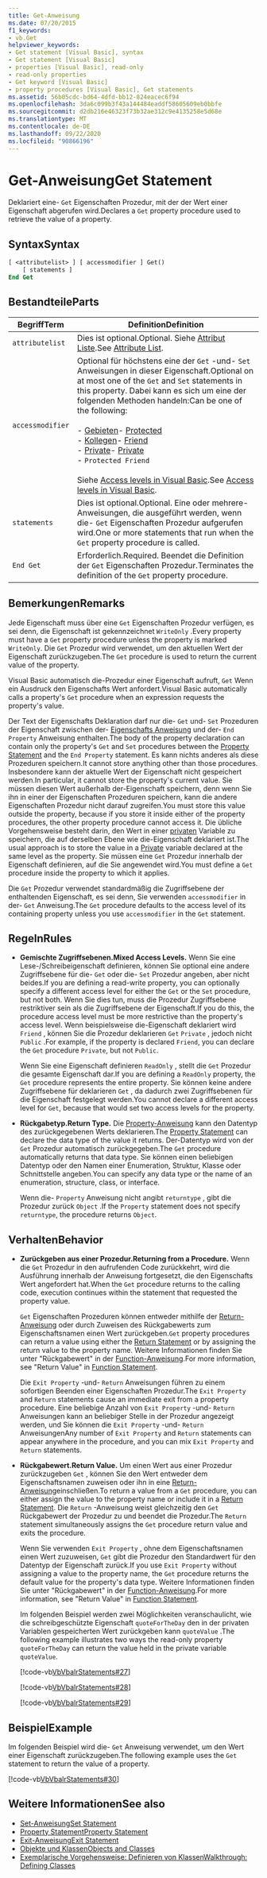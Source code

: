```yaml
---
title: Get-Anweisung
ms.date: 07/20/2015
f1_keywords:
- vb.Get
helpviewer_keywords:
- Get statement [Visual Basic], syntax
- Get statement [Visual Basic]
- properties [Visual Basic], read-only
- read-only properties
- Get keyword [Visual Basic]
- property procedures [Visual Basic], Get statements
ms.assetid: 56b05cdc-bd64-4dfd-bb12-824eacec6f94
ms.openlocfilehash: 3da6c099b3f43a144484eaddf58605609eb0bbfe
ms.sourcegitcommit: d2db216e46323f73b32ae312c9e4135258e5d68e
ms.translationtype: MT
ms.contentlocale: de-DE
ms.lasthandoff: 09/22/2020
ms.locfileid: "90866196"
---
```

# <a name="get-statement"></a><span data-ttu-id="28e6b-102">Get-Anweisung</span><span class="sxs-lookup"><span data-stu-id="28e6b-102">Get Statement</span></span>

<span data-ttu-id="28e6b-103">Deklariert eine- `Get` Eigenschaften Prozedur, mit der der Wert einer Eigenschaft abgerufen wird.</span><span class="sxs-lookup"><span data-stu-id="28e6b-103">Declares a `Get` property procedure used to retrieve the value of a property.</span></span>  
  
## <a name="syntax"></a><span data-ttu-id="28e6b-104">Syntax</span><span class="sxs-lookup"><span data-stu-id="28e6b-104">Syntax</span></span>  
  
```vb  
[ <attributelist> ] [ accessmodifier ] Get()  
    [ statements ]  
End Get  
```  
  
## <a name="parts"></a><span data-ttu-id="28e6b-105">Bestandteile</span><span class="sxs-lookup"><span data-stu-id="28e6b-105">Parts</span></span>  
  
|<span data-ttu-id="28e6b-106">Begriff</span><span class="sxs-lookup"><span data-stu-id="28e6b-106">Term</span></span>|<span data-ttu-id="28e6b-107">Definition</span><span class="sxs-lookup"><span data-stu-id="28e6b-107">Definition</span></span>|  
|---|---|  
|`attributelist`|<span data-ttu-id="28e6b-108">Dies ist optional.</span><span class="sxs-lookup"><span data-stu-id="28e6b-108">Optional.</span></span> <span data-ttu-id="28e6b-109">Siehe [Attribut Liste](attribute-list.md).</span><span class="sxs-lookup"><span data-stu-id="28e6b-109">See [Attribute List](attribute-list.md).</span></span>|  
|`accessmodifier`|<span data-ttu-id="28e6b-110">Optional für höchstens eine der `Get` -und- `Set` Anweisungen in dieser Eigenschaft.</span><span class="sxs-lookup"><span data-stu-id="28e6b-110">Optional on at most one of the `Get` and `Set` statements in this property.</span></span> <span data-ttu-id="28e6b-111">Dabei kann es sich um eine der folgenden Methoden handeln:</span><span class="sxs-lookup"><span data-stu-id="28e6b-111">Can be one of the following:</span></span><br /><br /> <span data-ttu-id="28e6b-112">-   [Gebieten](../modifiers/protected.md)</span><span class="sxs-lookup"><span data-stu-id="28e6b-112">-   [Protected](../modifiers/protected.md)</span></span><br /><span data-ttu-id="28e6b-113">-   [Kollegen](../modifiers/friend.md)</span><span class="sxs-lookup"><span data-stu-id="28e6b-113">-   [Friend](../modifiers/friend.md)</span></span><br /><span data-ttu-id="28e6b-114">-   [Private](../modifiers/private.md)</span><span class="sxs-lookup"><span data-stu-id="28e6b-114">-   [Private](../modifiers/private.md)</span></span><br />-   `Protected Friend`<br /><br /> <span data-ttu-id="28e6b-115">Siehe [Access levels in Visual Basic](../../programming-guide/language-features/declared-elements/access-levels.md).</span><span class="sxs-lookup"><span data-stu-id="28e6b-115">See [Access levels in Visual Basic](../../programming-guide/language-features/declared-elements/access-levels.md).</span></span>|  
|`statements`|<span data-ttu-id="28e6b-116">Dies ist optional.</span><span class="sxs-lookup"><span data-stu-id="28e6b-116">Optional.</span></span> <span data-ttu-id="28e6b-117">Eine oder mehrere-Anweisungen, die ausgeführt werden, wenn die- `Get` Eigenschaften Prozedur aufgerufen wird.</span><span class="sxs-lookup"><span data-stu-id="28e6b-117">One or more statements that run when the `Get` property procedure is called.</span></span>|  
|`End Get`|<span data-ttu-id="28e6b-118">Erforderlich.</span><span class="sxs-lookup"><span data-stu-id="28e6b-118">Required.</span></span> <span data-ttu-id="28e6b-119">Beendet die Definition der `Get` Eigenschaften Prozedur.</span><span class="sxs-lookup"><span data-stu-id="28e6b-119">Terminates the definition of the `Get` property procedure.</span></span>|  
  
## <a name="remarks"></a><span data-ttu-id="28e6b-120">Bemerkungen</span><span class="sxs-lookup"><span data-stu-id="28e6b-120">Remarks</span></span>  

 <span data-ttu-id="28e6b-121">Jede Eigenschaft muss über eine `Get` Eigenschaften Prozedur verfügen, es sei denn, die Eigenschaft ist gekennzeichnet `WriteOnly` .</span><span class="sxs-lookup"><span data-stu-id="28e6b-121">Every property must have a `Get` property procedure unless the property is marked `WriteOnly`.</span></span> <span data-ttu-id="28e6b-122">Die `Get` Prozedur wird verwendet, um den aktuellen Wert der Eigenschaft zurückzugeben.</span><span class="sxs-lookup"><span data-stu-id="28e6b-122">The `Get` procedure is used to return the current value of the property.</span></span>  
  
 <span data-ttu-id="28e6b-123">Visual Basic automatisch die-Prozedur einer Eigenschaft aufruft, `Get` Wenn ein Ausdruck den Eigenschafts Wert anfordert.</span><span class="sxs-lookup"><span data-stu-id="28e6b-123">Visual Basic automatically calls a property's `Get` procedure when an expression requests the property's value.</span></span>  
  
 <span data-ttu-id="28e6b-124">Der Text der Eigenschafts Deklaration darf nur die- `Get` und- `Set` Prozeduren der Eigenschaft zwischen der- [Eigenschafts Anweisung](property-statement.md) und der- `End Property` Anweisung enthalten.</span><span class="sxs-lookup"><span data-stu-id="28e6b-124">The body of the property declaration can contain only the property's `Get` and `Set` procedures between the [Property Statement](property-statement.md) and the `End Property` statement.</span></span> <span data-ttu-id="28e6b-125">Es kann nichts anderes als diese Prozeduren speichern.</span><span class="sxs-lookup"><span data-stu-id="28e6b-125">It cannot store anything other than those procedures.</span></span> <span data-ttu-id="28e6b-126">Insbesondere kann der aktuelle Wert der Eigenschaft nicht gespeichert werden.</span><span class="sxs-lookup"><span data-stu-id="28e6b-126">In particular, it cannot store the property's current value.</span></span> <span data-ttu-id="28e6b-127">Sie müssen diesen Wert außerhalb der-Eigenschaft speichern, denn wenn Sie ihn in einer der Eigenschaften Prozeduren speichern, kann die andere Eigenschaften Prozedur nicht darauf zugreifen.</span><span class="sxs-lookup"><span data-stu-id="28e6b-127">You must store this value outside the property, because if you store it inside either of the property procedures, the other property procedure cannot access it.</span></span> <span data-ttu-id="28e6b-128">Die übliche Vorgehensweise besteht darin, den Wert in einer [privaten](../modifiers/private.md) Variable zu speichern, die auf derselben Ebene wie die-Eigenschaft deklariert ist.</span><span class="sxs-lookup"><span data-stu-id="28e6b-128">The usual approach is to store the value in a [Private](../modifiers/private.md) variable declared at the same level as the property.</span></span> <span data-ttu-id="28e6b-129">Sie müssen eine `Get` Prozedur innerhalb der Eigenschaft definieren, auf die Sie angewendet wird.</span><span class="sxs-lookup"><span data-stu-id="28e6b-129">You must define a `Get` procedure inside the property to which it applies.</span></span>  
  
 <span data-ttu-id="28e6b-130">Die `Get` Prozedur verwendet standardmäßig die Zugriffsebene der enthaltenden Eigenschaft, es sei denn, Sie verwenden `accessmodifier` in der- `Get` Anweisung.</span><span class="sxs-lookup"><span data-stu-id="28e6b-130">The `Get` procedure defaults to the access level of its containing property unless you use `accessmodifier` in the `Get` statement.</span></span>  
  
## <a name="rules"></a><span data-ttu-id="28e6b-131">Regeln</span><span class="sxs-lookup"><span data-stu-id="28e6b-131">Rules</span></span>  
  
- <span data-ttu-id="28e6b-132">**Gemischte Zugriffsebenen.**</span><span class="sxs-lookup"><span data-stu-id="28e6b-132">**Mixed Access Levels.**</span></span> <span data-ttu-id="28e6b-133">Wenn Sie eine Lese-/Schreibeigenschaft definieren, können Sie optional eine andere Zugriffsebene für die- `Get` oder die- `Set` Prozedur angeben, aber nicht beides.</span><span class="sxs-lookup"><span data-stu-id="28e6b-133">If you are defining a read-write property, you can optionally specify a different access level for either the `Get` or the `Set` procedure, but not both.</span></span> <span data-ttu-id="28e6b-134">Wenn Sie dies tun, muss die Prozedur Zugriffsebene restriktiver sein als die Zugriffsebene der Eigenschaft.</span><span class="sxs-lookup"><span data-stu-id="28e6b-134">If you do this, the procedure access level must be more restrictive than the property's access level.</span></span> <span data-ttu-id="28e6b-135">Wenn beispielsweise die-Eigenschaft deklariert wird `Friend` , können Sie die Prozedur deklarieren `Get` `Private` , jedoch nicht `Public` .</span><span class="sxs-lookup"><span data-stu-id="28e6b-135">For example, if the property is declared `Friend`, you can declare the `Get` procedure `Private`, but not `Public`.</span></span>  
  
     <span data-ttu-id="28e6b-136">Wenn Sie eine Eigenschaft definieren `ReadOnly` , stellt die `Get` Prozedur die gesamte Eigenschaft dar.</span><span class="sxs-lookup"><span data-stu-id="28e6b-136">If you are defining a `ReadOnly` property, the `Get` procedure represents the entire property.</span></span> <span data-ttu-id="28e6b-137">Sie können keine andere Zugriffsebene für deklarieren `Get` , da dadurch zwei Zugriffsebenen für die Eigenschaft festgelegt werden.</span><span class="sxs-lookup"><span data-stu-id="28e6b-137">You cannot declare a different access level for `Get`, because that would set two access levels for the property.</span></span>  
  
- <span data-ttu-id="28e6b-138">**Rückgabetyp.**</span><span class="sxs-lookup"><span data-stu-id="28e6b-138">**Return Type.**</span></span> <span data-ttu-id="28e6b-139">Die [Property-Anweisung](property-statement.md) kann den Datentyp des zurückgegebenen Werts deklarieren.</span><span class="sxs-lookup"><span data-stu-id="28e6b-139">The [Property Statement](property-statement.md) can declare the data type of the value it returns.</span></span> <span data-ttu-id="28e6b-140">Der-Datentyp wird von der `Get` Prozedur automatisch zurückgegeben.</span><span class="sxs-lookup"><span data-stu-id="28e6b-140">The `Get` procedure automatically returns that data type.</span></span> <span data-ttu-id="28e6b-141">Sie können einen beliebigen Datentyp oder den Namen einer Enumeration, Struktur, Klasse oder Schnittstelle angeben.</span><span class="sxs-lookup"><span data-stu-id="28e6b-141">You can specify any data type or the name of an enumeration, structure, class, or interface.</span></span>  
  
     <span data-ttu-id="28e6b-142">Wenn die- `Property` Anweisung nicht angibt `returntype` , gibt die Prozedur zurück `Object` .</span><span class="sxs-lookup"><span data-stu-id="28e6b-142">If the `Property` statement does not specify `returntype`, the procedure returns `Object`.</span></span>  
  
## <a name="behavior"></a><span data-ttu-id="28e6b-143">Verhalten</span><span class="sxs-lookup"><span data-stu-id="28e6b-143">Behavior</span></span>  
  
- <span data-ttu-id="28e6b-144">**Zurückgeben aus einer Prozedur.**</span><span class="sxs-lookup"><span data-stu-id="28e6b-144">**Returning from a Procedure.**</span></span> <span data-ttu-id="28e6b-145">Wenn die `Get` Prozedur in den aufrufenden Code zurückkehrt, wird die Ausführung innerhalb der Anweisung fortgesetzt, die den Eigenschafts Wert angefordert hat.</span><span class="sxs-lookup"><span data-stu-id="28e6b-145">When the `Get` procedure returns to the calling code, execution continues within the statement that requested the property value.</span></span>  
  
     <span data-ttu-id="28e6b-146">`Get` Eigenschaften Prozeduren können entweder mithilfe der [Return-Anweisung](return-statement.md) oder durch Zuweisen des Rückgabewerts zum Eigenschaftsnamen einen Wert zurückgeben.</span><span class="sxs-lookup"><span data-stu-id="28e6b-146">`Get` property procedures can return a value using either the [Return Statement](return-statement.md) or by assigning the return value to the property name.</span></span> <span data-ttu-id="28e6b-147">Weitere Informationen finden Sie unter "Rückgabewert" in der [Function-Anweisung](function-statement.md).</span><span class="sxs-lookup"><span data-stu-id="28e6b-147">For more information, see "Return Value" in [Function Statement](function-statement.md).</span></span>  
  
     <span data-ttu-id="28e6b-148">Die `Exit Property` -und- `Return` Anweisungen führen zu einem sofortigen Beenden einer Eigenschaften Prozedur.</span><span class="sxs-lookup"><span data-stu-id="28e6b-148">The `Exit Property` and `Return` statements cause an immediate exit from a property procedure.</span></span> <span data-ttu-id="28e6b-149">Eine beliebige Anzahl von `Exit Property` -und- `Return` Anweisungen kann an beliebiger Stelle in der Prozedur angezeigt werden, und Sie können die `Exit Property` -und- `Return` Anweisungen</span><span class="sxs-lookup"><span data-stu-id="28e6b-149">Any number of `Exit Property` and `Return` statements can appear anywhere in the procedure, and you can mix `Exit Property` and `Return` statements.</span></span>  
  
- <span data-ttu-id="28e6b-150">**Rückgabewert.**</span><span class="sxs-lookup"><span data-stu-id="28e6b-150">**Return Value.**</span></span> <span data-ttu-id="28e6b-151">Um einen Wert aus einer Prozedur zurückzugeben `Get` , können Sie den Wert entweder dem Eigenschaftsnamen zuweisen oder ihn in eine [Return-Anweisung](return-statement.md)einschließen.</span><span class="sxs-lookup"><span data-stu-id="28e6b-151">To return a value from a `Get` procedure, you can either assign the value to the property name or include it in a [Return Statement](return-statement.md).</span></span> <span data-ttu-id="28e6b-152">Die `Return` -Anweisung weist gleichzeitig den `Get` Rückgabewert der Prozedur zu und beendet die Prozedur.</span><span class="sxs-lookup"><span data-stu-id="28e6b-152">The `Return` statement simultaneously assigns the `Get` procedure return value and exits the procedure.</span></span>  
  
     <span data-ttu-id="28e6b-153">Wenn Sie verwenden `Exit Property` , ohne dem Eigenschaftsnamen einen Wert zuzuweisen, `Get` gibt die Prozedur den Standardwert für den Datentyp der Eigenschaft zurück.</span><span class="sxs-lookup"><span data-stu-id="28e6b-153">If you use `Exit Property` without assigning a value to the property name, the `Get` procedure returns the default value for the property's data type.</span></span> <span data-ttu-id="28e6b-154">Weitere Informationen finden Sie unter "Rückgabewert" in der [Function-Anweisung](function-statement.md).</span><span class="sxs-lookup"><span data-stu-id="28e6b-154">For more information, see "Return Value" in [Function Statement](function-statement.md).</span></span>  
  
     <span data-ttu-id="28e6b-155">Im folgenden Beispiel werden zwei Möglichkeiten veranschaulicht, wie die schreibgeschützte Eigenschaft `quoteForTheDay` den in der privaten Variablen gespeicherten Wert zurückgeben kann `quoteValue` .</span><span class="sxs-lookup"><span data-stu-id="28e6b-155">The following example illustrates two ways the read-only property `quoteForTheDay` can return the value held in the private variable `quoteValue`.</span></span>  
  
     [!code-vb[VbVbalrStatements#27](~/samples/snippets/visualbasic/VS_Snippets_VBCSharp/VbVbalrStatements/VB/Class1.vb#27)]  
  
     [!code-vb[VbVbalrStatements#28](~/samples/snippets/visualbasic/VS_Snippets_VBCSharp/VbVbalrStatements/VB/Class1.vb#28)]  
  
     [!code-vb[VbVbalrStatements#29](~/samples/snippets/visualbasic/VS_Snippets_VBCSharp/VbVbalrStatements/VB/Class1.vb#29)]  
  
## <a name="example"></a><span data-ttu-id="28e6b-156">Beispiel</span><span class="sxs-lookup"><span data-stu-id="28e6b-156">Example</span></span>  

 <span data-ttu-id="28e6b-157">Im folgenden Beispiel wird die- `Get` Anweisung verwendet, um den Wert einer Eigenschaft zurückzugeben.</span><span class="sxs-lookup"><span data-stu-id="28e6b-157">The following example uses the `Get` statement to return the value of a property.</span></span>  
  
 [!code-vb[VbVbalrStatements#30](~/samples/snippets/visualbasic/VS_Snippets_VBCSharp/VbVbalrStatements/VB/Class1.vb#30)]  
  
## <a name="see-also"></a><span data-ttu-id="28e6b-158">Weitere Informationen</span><span class="sxs-lookup"><span data-stu-id="28e6b-158">See also</span></span>

- [<span data-ttu-id="28e6b-159">Set-Anweisung</span><span class="sxs-lookup"><span data-stu-id="28e6b-159">Set Statement</span></span>](set-statement.md)
- [<span data-ttu-id="28e6b-160">Property Statement</span><span class="sxs-lookup"><span data-stu-id="28e6b-160">Property Statement</span></span>](property-statement.md)
- [<span data-ttu-id="28e6b-161">Exit-Anweisung</span><span class="sxs-lookup"><span data-stu-id="28e6b-161">Exit Statement</span></span>](exit-statement.md)
- [<span data-ttu-id="28e6b-162">Objekte und Klassen</span><span class="sxs-lookup"><span data-stu-id="28e6b-162">Objects and Classes</span></span>](../../programming-guide/language-features/objects-and-classes/index.md)
- [<span data-ttu-id="28e6b-163">Exemplarische Vorgehensweise: Definieren von Klassen</span><span class="sxs-lookup"><span data-stu-id="28e6b-163">Walkthrough: Defining Classes</span></span>](../../programming-guide/language-features/objects-and-classes/walkthrough-defining-classes.md)
